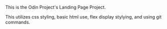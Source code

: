 This is the Odin Project's Landing Page Project.

This utilizes css styling, basic html use, flex display stylying, and using git commands.
